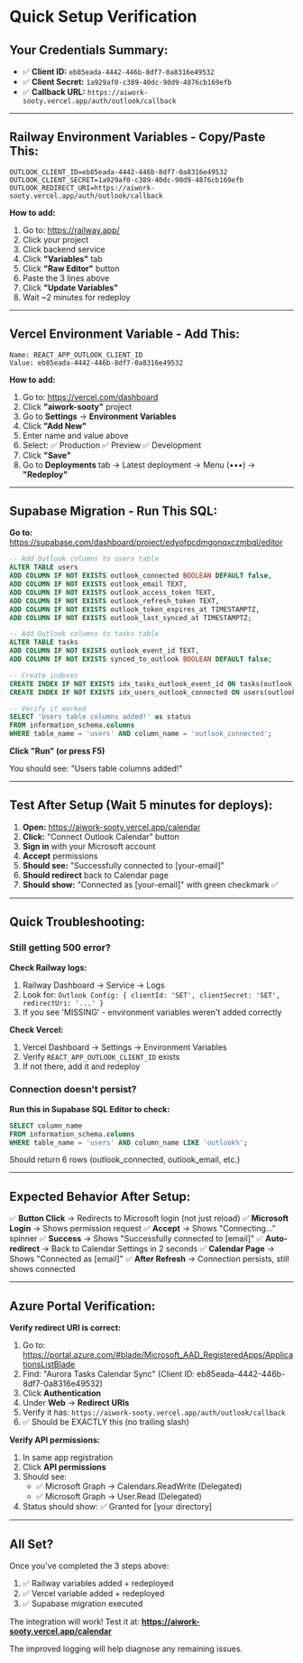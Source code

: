 # Quick Setup Verification

## Your Credentials Summary:
- ✅ **Client ID:** `eb85eada-4442-446b-8df7-0a8316e49532`
- ✅ **Client Secret:** `1a929af0-c389-40dc-90d9-4876cb169efb`
- ✅ **Callback URL:** `https://aiwork-sooty.vercel.app/auth/outlook/callback`

---

## Railway Environment Variables - Copy/Paste This:

```
OUTLOOK_CLIENT_ID=eb85eada-4442-446b-8df7-0a8316e49532
OUTLOOK_CLIENT_SECRET=1a929af0-c389-40dc-90d9-4876cb169efb
OUTLOOK_REDIRECT_URI=https://aiwork-sooty.vercel.app/auth/outlook/callback
```

**How to add:**
1. Go to: https://railway.app/
2. Click your project
3. Click backend service
4. Click **"Variables"** tab
5. Click **"Raw Editor"** button
6. Paste the 3 lines above
7. Click **"Update Variables"**
8. Wait ~2 minutes for redeploy

---

## Vercel Environment Variable - Add This:

```
Name: REACT_APP_OUTLOOK_CLIENT_ID
Value: eb85eada-4442-446b-8df7-0a8316e49532
```

**How to add:**
1. Go to: https://vercel.com/dashboard
2. Click **"aiwork-sooty"** project
3. Go to **Settings** → **Environment Variables**
4. Click **"Add New"**
5. Enter name and value above
6. Select: ✅ Production ✅ Preview ✅ Development
7. Click **"Save"**
8. Go to **Deployments** tab → Latest deployment → Menu (•••) → **"Redeploy"**

---

## Supabase Migration - Run This SQL:

**Go to:** https://supabase.com/dashboard/project/edyofpcdmgonqxczmbql/editor

```sql
-- Add Outlook columns to users table
ALTER TABLE users
ADD COLUMN IF NOT EXISTS outlook_connected BOOLEAN DEFAULT false,
ADD COLUMN IF NOT EXISTS outlook_email TEXT,
ADD COLUMN IF NOT EXISTS outlook_access_token TEXT,
ADD COLUMN IF NOT EXISTS outlook_refresh_token TEXT,
ADD COLUMN IF NOT EXISTS outlook_token_expires_at TIMESTAMPTZ,
ADD COLUMN IF NOT EXISTS outlook_last_synced_at TIMESTAMPTZ;

-- Add Outlook columns to tasks table
ALTER TABLE tasks
ADD COLUMN IF NOT EXISTS outlook_event_id TEXT,
ADD COLUMN IF NOT EXISTS synced_to_outlook BOOLEAN DEFAULT false;

-- Create indexes
CREATE INDEX IF NOT EXISTS idx_tasks_outlook_event_id ON tasks(outlook_event_id);
CREATE INDEX IF NOT EXISTS idx_users_outlook_connected ON users(outlook_connected);

-- Verify it worked
SELECT 'Users table columns added!' as status
FROM information_schema.columns
WHERE table_name = 'users' AND column_name = 'outlook_connected';
```

**Click "Run" (or press F5)**

You should see: "Users table columns added!"

---

## Test After Setup (Wait 5 minutes for deploys):

1. **Open:** https://aiwork-sooty.vercel.app/calendar
2. **Click:** "Connect Outlook Calendar" button
3. **Sign in** with your Microsoft account
4. **Accept** permissions
5. **Should see:** "Successfully connected to [your-email]"
6. **Should redirect** back to Calendar page
7. **Should show:** "Connected as [your-email]" with green checkmark ✅

---

## Quick Troubleshooting:

### Still getting 500 error?

**Check Railway logs:**
1. Railway Dashboard → Service → Logs
2. Look for: `Outlook Config: { clientId: 'SET', clientSecret: 'SET', redirectUri: '...' }`
3. If you see 'MISSING' - environment variables weren't added correctly

**Check Vercel:**
1. Vercel Dashboard → Settings → Environment Variables
2. Verify `REACT_APP_OUTLOOK_CLIENT_ID` exists
3. If not there, add it and redeploy

### Connection doesn't persist?

**Run this in Supabase SQL Editor to check:**
```sql
SELECT column_name
FROM information_schema.columns
WHERE table_name = 'users' AND column_name LIKE 'outlook%';
```

Should return 6 rows (outlook_connected, outlook_email, etc.)

---

## Expected Behavior After Setup:

✅ **Button Click** → Redirects to Microsoft login (not just reload)
✅ **Microsoft Login** → Shows permission request
✅ **Accept** → Shows "Connecting..." spinner
✅ **Success** → Shows "Successfully connected to [email]"
✅ **Auto-redirect** → Back to Calendar Settings in 2 seconds
✅ **Calendar Page** → Shows "Connected as [email]"
✅ **After Refresh** → Connection persists, still shows connected

---

## Azure Portal Verification:

**Verify redirect URI is correct:**
1. Go to: https://portal.azure.com/#blade/Microsoft_AAD_RegisteredApps/ApplicationsListBlade
2. Find: "Aurora Tasks Calendar Sync" (Client ID: eb85eada-4442-446b-8df7-0a8316e49532)
3. Click **Authentication**
4. Under **Web** → **Redirect URIs**
5. Verify it has: `https://aiwork-sooty.vercel.app/auth/outlook/callback`
6. ✅ Should be EXACTLY this (no trailing slash)

**Verify API permissions:**
1. In same app registration
2. Click **API permissions**
3. Should see:
   - ✅ Microsoft Graph → Calendars.ReadWrite (Delegated)
   - ✅ Microsoft Graph → User.Read (Delegated)
4. Status should show: ✅ Granted for [your directory]

---

## All Set?

Once you've completed the 3 steps above:
1. ✅ Railway variables added + redeployed
2. ✅ Vercel variable added + redeployed
3. ✅ Supabase migration executed

The integration will work! Test it at:
**https://aiwork-sooty.vercel.app/calendar**

The improved logging will help diagnose any remaining issues.
